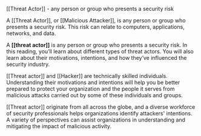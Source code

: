 [[Threat Actor]] - any person or group who presents a security risk

A [[Threat Actor]], or [[Malicious Attacker]], is any person or group who presents a security risk. This risk can relate to computers, applications, networks, and data.

A **[[threat actor]]** is any person or group who presents a security risk. In this reading, you’ll learn about different types of threat actors. You will also learn about their motivations, intentions, and how they’ve influenced the security industry.

[[Threat actor]] and [[Hacker]] are technically skilled individuals. Understanding their motivations and intentions will help you be better prepared to protect your organization and the people it serves from malicious attacks carried out by some of these individuals and groups. 

[[Threat actor]] originate from all across the globe, and a diverse workforce of security professionals helps organizations identify attackers' intentions. A variety of perspectives can assist organizations in understanding and mitigating the impact of malicious activity.
